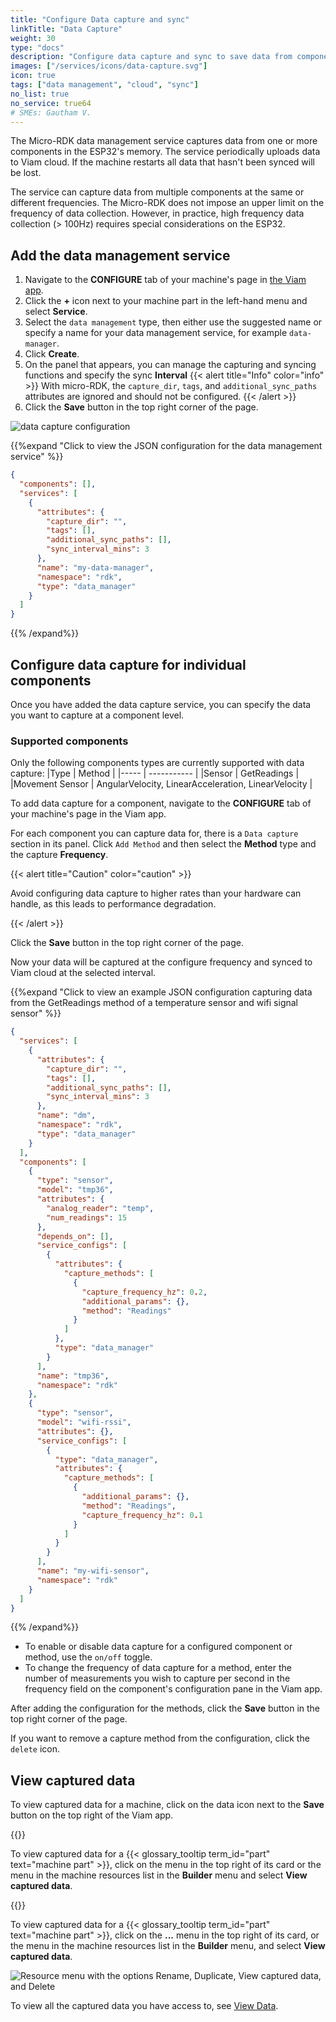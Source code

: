 ```yaml
---
title: "Configure Data capture and sync"
linkTitle: "Data Capture"
weight: 30
type: "docs"
description: "Configure data capture and sync to save data from components."
images: ["/services/icons/data-capture.svg"]
icon: true
tags: ["data management", "cloud", "sync"]
no_list: true
no_service: true64
# SMEs: Gautham V.
---
```


The Micro-RDK data management service captures data from one or more components in the ESP32's memory.
The service periodically uploads data to Viam cloud.
If the machine restarts all data that hasn't been synced will be lost.

The service can capture data from multiple components at the same or different frequencies.
The Micro-RDK does not impose an upper limit on the frequency of data collection.
However, in practice, high frequency data collection (> 100Hz) requires special considerations on the ESP32.

## Add the data management service

1. Navigate to the **CONFIGURE** tab of your machine's page in [the Viam app](https://app.viam.com).
2. Click the **+** icon next to your machine part in the left-hand menu and select **Service**.
3. Select the `data management` type, then either use the suggested name or specify a name for your data management service, for example `data-manager`.
4. Click **Create**.
5. On the panel that appears, you can manage the capturing and syncing functions and specify the sync **Interval**
   {{< alert title="Info" color="info" >}}
   With micro-RDK, the `capture_dir`, `tags`, and `additional_sync_paths` attributes are ignored and should not be configured.
   {{< /alert >}}
6. Click the **Save** button in the top right corner of the page.

![data capture configuration](/tutorials/data-management/data-management-conf.png)

{{%expand "Click to view the JSON configuration for the data management service" %}}

```json {class="line-numbers linkable-line-numbers"}
{
  "components": [],
  "services": [
    {
      "attributes": {
        "capture_dir": "",
        "tags": [],
        "additional_sync_paths": [],
        "sync_interval_mins": 3
      },
      "name": "my-data-manager",
      "namespace": "rdk",
      "type": "data_manager"
    }
  ]
}
```

{{% /expand%}}

## Configure data capture for individual components

Once you have added the data capture service, you can specify the data you want to capture at a component level.

### Supported components

Only the following components types are currently supported with data capture:
|Type | Method |
|----- | ----------- |
|Sensor | GetReadings |
|Movement Sensor | AngularVelocity, LinearAcceleration, LinearVelocity |

To add data capture for a component, navigate to the **CONFIGURE** tab of your machine's page in the Viam app.

For each component you can capture data for, there is a `Data capture` section in its panel.
Click `Add Method` and then select the **Method** type and the capture **Frequency**.

{{< alert title="Caution" color="caution" >}}

Avoid configuring data capture to higher rates than your hardware can handle, as this leads to performance degradation.

{{< /alert >}}

Click the **Save** button in the top right corner of the page.

Now your data will be captured at the configure frequency and synced to Viam cloud at the selected interval.

{{%expand "Click to view an example JSON configuration capturing data from the GetReadings method of a temperature sensor and wifi signal sensor" %}}

```json {class="line-numbers linkable-line-numbers"}
{
  "services": [
    {
      "attributes": {
        "capture_dir": "",
        "tags": [],
        "additional_sync_paths": [],
        "sync_interval_mins": 3
      },
      "name": "dm",
      "namespace": "rdk",
      "type": "data_manager"
    }
  ],
  "components": [
    {
      "type": "sensor",
      "model": "tmp36",
      "attributes": {
        "analog_reader": "temp",
        "num_readings": 15
      },
      "depends_on": [],
      "service_configs": [
        {
          "attributes": {
            "capture_methods": [
              {
                "capture_frequency_hz": 0.2,
                "additional_params": {},
                "method": "Readings"
              }
            ]
          },
          "type": "data_manager"
        }
      ],
      "name": "tmp36",
      "namespace": "rdk"
    },
    {
      "type": "sensor",
      "model": "wifi-rssi",
      "attributes": {},
      "service_configs": [
        {
          "type": "data_manager",
          "attributes": {
            "capture_methods": [
              {
                "additional_params": {},
                "method": "Readings",
                "capture_frequency_hz": 0.1
              }
            ]
          }
        }
      ],
      "name": "my-wifi-sensor",
      "namespace": "rdk"
    }
  ]
}
```

{{% /expand%}}

- To enable or disable data capture for a configured component or method, use the `on/off` toggle.
- To change the frequency of data capture for a method, enter the number of measurements you wish to capture per second in the frequency field on the component's configuration pane in the Viam app.

After adding the configuration for the methods, click the **Save** button in the top right corner of the page.

If you want to remove a capture method from the configuration, click the `delete` icon.

## View captured data

To view captured data for a machine, click on the data icon next to the **Save** button on the top right of the Viam app.

{{<imgproc src="/services/data/data-icon.png" resize="300x" declaredimensions=true alt="Data icon">}}

To view captured data for a {{< glossary_tooltip term_id="part" text="machine part" >}}, click on the menu in the top right of its card or the menu in the machine resources list in the **Builder** menu and select **View captured data**.

{{<imgproc src="/services/data/part-menu.png" resize="300x" declaredimensions=true alt="Machine menu with the options Rename, Restart part, View captured data, View setup instructions, View history, View debug configuration, and Delete machine">}}

To view captured data for a {{< glossary_tooltip term_id="part" text="machine part" >}}, click on the **...** menu in the top right of its card, or the menu in the machine resources list in the **Builder** menu, and select **View captured data**.

![Resource menu with the options Rename, Duplicate, View captured data, and Delete](/services/data/resource-menu.png)

To view all the captured data you have access to, see [View Data](/services/data/view/).

